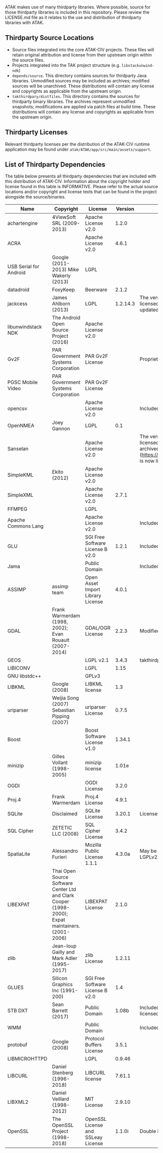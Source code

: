 ATAK makes use of many thirdparty libraries.  Where possible, source for those thirdparty libraries is included in this repository. Please review the LICENSE.md file as it relates to the use and distribution of thirdparty libraries with ATAK.

## Thirdparty Source Locations

* Source files integrated into the core ATAK-CIV projects. These files will retain original attribution and license from their upstream origin within the source files.
* Projects integrated into the TAK project structure (e.g. `libstackunwind-ndk`)
* `depends/source`. This directory contains sources for thirdparty Java libraries. Unmodified sources may be included as archives; modified sources will be unarchived. These distributions will contain any license and copyrights as applicable from the upstream origin.
* `takthirdpary/distfiles`. This directory contains the sources for thirdparty binary libraries. The archives represent unmodified snapshots; modifications are applied via patch files at build time.  These distributions will contain any license and copyrights as applicable from the upstream origin.

## Thirdparty Licenses

Relevant thirdparty licenses per the distribution of the ATAK-CIV runtime application may be found under `atak/ATAK/app/src/main/assets/support`.  

## List of Thirdparty Dependencies

The table below presents all thirdparty dependencies that are included with this distribution of ATAK-CIV. Information about the copyright holder and license found in this table is INFORMATIVE. Please refer to the actual source locations and/or copyright and license texts that can be found in the project alongside the source/binaries.  


| Name | Copyright | License | Version | Additional Notes |
| ----- | ----- | ----- | ----- | ----- |
| achartengine | 4ViewSoft SRL (2009-2013) | Apache License v2.0 | 1.2.0 |  |
| ACRA |  | Apache License v2.0 | 4.6.1 |  |  |
| USB Serial for Android | Google (2011-2013)  Mike Wakerly (2013) | LGPL |  |  |
| datadroid | FoxyKeep | Beerware | 2.1.2 |  |
| jackcess | James Ahlborn (2013) | LGPL | 1.2.14.3 | The version of the source we are building from is licensed with LGPL; the current upstream has been updated to the Apache License v2.0 |	
| libunwindstack NDK | The Android Open Source Project (2016) | Apache License v2.0 |  |  |
| Gv2F | PAR Government Systems Corporation | PAR Gv2F License |  | Proprietary library. |
| PGSC Mobile Video | PAR Government Systems Corporation | PAR Gv2F License |  |  | Proprietary library. |
| opencsv |  | Apache License v2.0 |  | Included as inline source |
| OpenNMEA | Joey Gannon | LGPL | 0.1 |  |
| Sanselan |  | Apache License v2.0  |  | The version of the source we are building from is licensed with Apache License v2.0; the upstream archived version (https://code.google.com/archive/p/sanselanandroid/) is now licensed under the MIT license. |
| SimpleKML | Ekito (2012) | Apache License v2.0 |  |  |
| SimpleXML |  | Apache License v2.0 | 2.7.1 |  |
| FFMPEG |  | LGPL |  |  |  |  |  |  | A modified version of FFMPEG is included as part of the Gv2F distribution. Sources are not included, but may be requested per the PAR Gv2F License under the terms of the LGPL. |
| Apache Commons Lang |  | Apache License v2.0 |  | Included as inline source |
| GLU |  | SGI Free Software License B v2.0 | 1.2.1 | Included as inline source |
| Jama |  | Public Domain |  | Included as inline source |
| ASSIMP | assimp team | Open Asset Import Library License | 4.0.1 |  |
| GDAL | Frank Warmerdam (1998, 2002); Evan Rouault (2007-2014) | GDAL/OGR License | 2.2.3 | Modified version, see `depends/gdal-2.2.3-mod.tar.gz` |
| GEOS |  | LGPL v2.1 | 3.4.3 | takthirdparty/distfiles/geos.tar.bz2 |
| LIBICONV |  | LGPL | 1.15 |  |
| GNU libstdc++ |  | GPLv3 |  |  |
| LIBKML | Google (2008) | LIBKML license | 1.3 |  |
| uriparser | Weijia Song (2007) Sebastian Pipping (2007) | uriparser License | 0.7.5 |  |
| Boost |  | Boost Software License v1.0 | 1.34.1 |  |
| minizip | Gilles Vollant (1998-2005) | minizip license | 1.01e |  |
| OGDI |  | OGDI License | 3.2.0 |  |
| Proj.4 | Frank Warmerdam | Proj.4 License | 4.9.1 |  |
| SQLite | Disclaimed | SQLite License | 3.20.1 | License is a blessing. |
| SQL Cipher | ZETETIC LLC (2008) | SQL Cipher License | 3.4.2 |  |
| SpatiaLite | Alessandro Furieri | Mozilla Public License 1.1.1 | 4.3.0a | May be alternatively distributed under GPLv2 or later, LGPLv2.1 or later. |
| LIBEXPAT | Thai Open Source Software Center Ltd and Clark Cooper (1998-2000); Expat maintainers. (2001-2006) | LIBEXPAT License | 2.1.0 |  |
| zlib | Jean-loup Gailly and Mark Adler (1995-2017) | zlib License | 1.2.11 |  |
| GLUES | Silicon Graphics Inc (1991-200) | SGI Free Software License B v2.0 | 1.4 |  |
| STB DXT | Sean Barrett (2017) | Public Domain | 1.08b | Included as inline source. This code may optionally be licensed under the MIT license. |
| WMM |  | Public Domain |  | Included as inline source |
| protobuf | Google (2008) | Protocol Buffers License | 3.5.1 |  |
| LIBMICROHTTPD |  | LGPL | 0.9.46 |  |
| LIBCURL | Daniel Stenberg (1996-2018) | LIBCURL license | 7.61.1 |  |
| LIBXML2 | Daniel Veillard (1998-2012) | MIT License | 2.9.10 |  |
| OpenSSL | The OpenSSL Project (1998-2018) | OpenSSL License and SSLeay License | 1.1.0i | Double licensed; terms for both must be met |